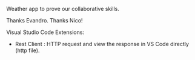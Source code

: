 Weather app to prove our collaborative skills.

Thanks Evandro. Thanks Nico!

Visual Studio Code Extensions:
- Rest Client : HTTP request and view the response in VS Code directly (http file).

